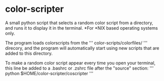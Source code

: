 # color-scripter
A small python script that selects a random color script from a directory, and runs it to display it in the terminal. *For *NIX based operating systems only. 

The program loads colorscripts from the 
''' color-scripts/colorfiles/ '''
direcory, and the program will automatically start using new scripts that 
are added to this directory.

To make a random color script appear every time you open your terminal,
this line be added to a .bashrc or .zshrc file after the "source" section:
''' python $HOME/color-scripter/coscripter '''
